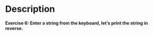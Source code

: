 # Description

#### Exercise 6: Enter a string from the keyboard, let’s print the string in reverse.
